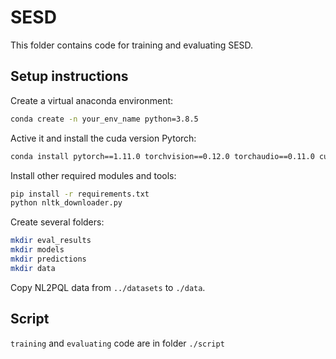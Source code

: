 # SESD

This folder contains code for training and evaluating SESD.



## Setup instructions

Create a virtual anaconda environment:
```sh
conda create -n your_env_name python=3.8.5
```
Active it and install the cuda version Pytorch:
```sh
conda install pytorch==1.11.0 torchvision==0.12.0 torchaudio==0.11.0 cudatoolkit=11.3 -c pytorch
```
Install other required modules and tools:
```sh
pip install -r requirements.txt
python nltk_downloader.py
```

Create several folders:

```sh
mkdir eval_results
mkdir models
mkdir predictions
mkdir data
```

Copy NL2PQL data from `../datasets` to `./data`.

 

## Script

`training` and `evaluating` code are in folder `./script`


